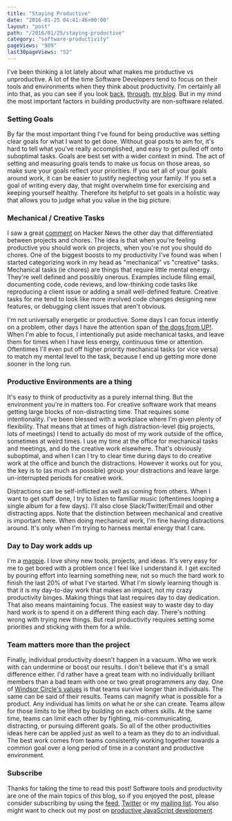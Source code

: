 ```yaml
---
title: "Staying Productive"
date: "2016-01-25 04:41:46+00:00"
layout: "post"
path: "/2016/01/25/staying-productive"
category: "software-productivity"
pageViews: "989"
last30pageViews: "52"
---
```


I've been thinking a lot lately about what makes me productive vs unproductive.  A lot of the time Software Developers tend to focus on their tools and environments when they think about productivity.  I'm certainly all into that, as you can see if you look [back][vim], [through][productivejs], [my blog][atom].  But in my mind the most important factors in building productivity are non-software related.

### Setting Goals

By far the most important thing I've found for being productive was setting clear goals for what I want to get done.  Without goal posts to aim for, it's hard to tell what you've really accomplished, and easy to get pulled off onto suboptimal tasks.  Goals are best set with a wider context in mind.  The act of setting and measuring goals tends to make us focus on those areas, so make sure your goals reflect your priorities.  If you set all of your goals around work, it can be easier to justify neglecting your family.  If you set a goal of writing every day, that might overwhelm time for exercising and keeping yourself healthy.  Therefore its helpful to set goals in a holistic way that allows you to judge what you value in the big picture.

### Mechanical / Creative Tasks

I saw a great [comment](https://news.ycombinator.com/item?id=10959022) on Hacker News the other day that differentiated between projects and chores. The idea is that when you're feeling productive you should work on projects, when you're not you should do chores.  One of the biggest boosts to my productivity I've found was when I started categorizing work in my head as "mechanical" vs "creative" tasks.  Mechanical tasks (ie chores) are things that require little mental energy.  They're well defined and possibly onerous.  Examples include filing email, documenting code, code reviews, and low-thinking code tasks like reproducing a client issue or adding a small well-defined feature.  Creative tasks for me tend to look like more involved code changes designing new features, or debugging client issues that aren't obvious.

I'm not universally energetic or productive.  Some days I can focus intently on a problem, other days I have the attention span of [the dogs from UP!](https://www.youtube.com/watch?v=SSUXXzN26zg).  When I'm able to focus, I intentionally put aside mechanical tasks, and leave them for times when I have less energy, continuous time or attention.  Oftentimes I'll even put off higher priority mechanical tasks (or vice versa) to match my mental level to the task, because I end up getting more done sooner in the long run.

### Productive Environments are a thing

It's easy to think of productivity as a purely internal thing.  But the environment you're in matters too.  For creative software work that means getting large blocks of non-distracting time.  That requires some intentionality.  I've been blessed with a workplace where I'm given plenty of flexibility.  That means that at times of high distraction-level (big projects, lots of meetings) I tend to actually do most of my work outside of the office, sometimes at weird times.  I use my time at the office for mechanical tasks and meetings, and do the creative work elsewhere.  That's obviously suboptimal, and when I can I try to clear time during days to do creative work at the office and bunch the distractions.  However it works out for you, the key is to (as much as possible) group your distractions and leave large un-interrupted periods for creative work.

Distractions can be self-inflicted as well as coming from others.  When I want to get stuff done, I try to listen to familiar music (oftentimes looping a single album for a few days).  I'll also close Slack/Twitter/Email and other distracting apps.  Note that the distinction between mechanical and creative is important here.  When doing mechanical work, I'm fine having distractions around.  It's only when I'm trying to harness mental energy that I care.


### Day to Day work adds up

I'm a [magpie](http://blog.codinghorror.com/the-magpie-developer/).  I love shiny new tools, projects, and ideas.  It's very easy for me to get bored with a problem once I feel like I understand it.   I get excited by pouring effort into learning something new, not so much the hard work to finish the last 20% of what I've started.  What I'm slowly learning though is that it is my day-to-day work that makes an impact, not my crazy productivity binges.  Making things that last requires day to day dedication.  That also means maintaining focus.  The easiest way to waste day to day hard work is to spend it on a different thing each day.  There's nothing wrong with trying new things.  But real productivity requires setting some priorities and sticking with them for a while.  

### Team matters more than the project

Finally, individual productivity doesn't happen in a vacuum.  Who we work with can undermine or boost our results.  I don't believe that it's a small difference either.  I'd rather have a great team with no individually brilliant members than a bad team with one or two great programmers any day.  One of [Windsor Circle's values](http://www.windsorcircle.com/about-us/our-values) is that teams survive longer than individuals.  The same can be said of their results.  Teams can magnify what is possible for a product.  Any individual has limits on what he or she can create.  Teams allow for those limits to be lifted by building on each others skills. At the same time, teams can limit each other by fighting, mis-communicating, distracting, or pursuing different goals.  So all of the other productivities ideas here can be applied just as well to a team as they do to an individual.  The best work comes from teams consistently working together towards a common goal over a long period of time in a constant and productive environment.


### Subscribe

Thanks for taking the time to read this post!  Software tools and productivity are one of the main topics of this blog, so if you enjoyed the post, please consider subscribing by using the [feed](http://feedpress.me/benmccormick), [Twitter](http://twitter.com/benmccormickorg) or my [mailing list](http://eepurl.com/WFYon). You also might want to check out my post on [productive JavaScript development](http://benmccormick.org/2015/11/25/productive-javascript-development/).


[vim]: http://benmccormick.org/learning-vim-in-2014/
[productivejs]: http://benmccormick.org/2015/11/25/productive-javascript-development/
[atom]: http://benmccormick.org/2016/01/11/the-most-interesting-atom-packages-ive-found-so-far/

